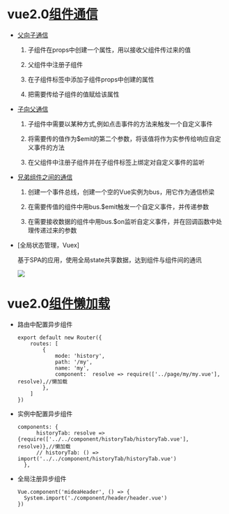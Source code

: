 vue2.0[组件通信](https://github.com/webplus/blog/issues/10)
===

- [父向子通信](http://www.jianshu.com/p/2670ca096cf8)

  1. 子组件在props中创建一个属性，用以接收父组件传过来的值

  2. 父组件中注册子组件

  3. 在子组件标签中添加子组件props中创建的属性

  4. 把需要传给子组件的值赋给该属性

- [子向父通信](http://www.jianshu.com/p/2670ca096cf8)

  1. 子组件中需要以某种方式,例如点击事件的方法来触发一个自定义事件

  2. 将需要传的值作为$emit的第二个参数，将该值将作为实参传给响应自定义事件的方法

  3. 在父组件中注册子组件并在子组件标签上绑定对自定义事件的监听

- [兄弟组件之间的通信](http://www.jianshu.com/p/d946bd7c26f4)

  1. 创建一个事件总线，创建一个空的Vue实例为bus，用它作为通信桥梁

  2. 在需要传值的组件中用bus.$emit触发一个自定义事件，并传递参数

  3. 在需要接收数据的组件中用bus.$on监听自定义事件，并在回调函数中处理传递过来的参数

- [全局状态管理，Vuex]

  基于SPA的应用，使用全局state共享数据，达到组件与组件间的通讯

  ![](https://camo.githubusercontent.com/8e8390a0fdc6c069a9b96b4d54105362ead77427/687474703a2f2f76756566652e636e2f696d616765732f73746174652e706e67)


vue2.0[组件懒加载](http://www.cnblogs.com/zhanyishu/p/6587571.html)
===

- 路由中配置异步组件

  ```
  export default new Router({
      routes: [
          {
              mode: 'history',
              path: '/my',
              name: 'my',
              component:  resolve => require(['../page/my/my.vue'], resolve),//懒加载
          },
      ]
  })
  ```

- 实例中配置异步组件

  ```
  components: {
        historyTab: resolve => {require(['../../component/historyTab/historyTab.vue'], resolve)},//懒加载
        // historyTab: () => import('../../component/historyTab/historyTab.vue')
    },
  ```

- 全局注册异步组件

  ```
  Vue.component('mideaHeader', () => {
    System.import('./component/header/header.vue')
  })
  ```
